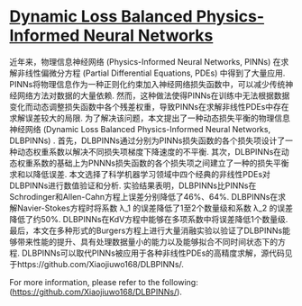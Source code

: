 # [Dynamic Loss Balanced Physics-Informed Neural Networks](https://github.com/Xiaojiuwo168/DLBPINNs/)

近年来，物理信息神经网络 (Physics-Informed Neural Networks, PINNs) 在求解非线性偏微分方程 (Partial Differential Equations, PDEs) 中得到了大量应用. PINNs将物理信息作为一种正则化约束加入神经网络损失函数中，可以减少传统神经网络方法对数据的大量依赖. 然而，这种做法使得PINNs在训练中无法根据数据变化而动态调整损失函数中各个残差权重，导致PINNs在求解非线性PDEs中存在求解误差较大的局限. 为了解决该问题，本文提出了一种动态损失平衡的物理信息神经网络 (Dynamic Loss Balanced Physics-Informed Neural Networks, DLBPINNs) . 首先，DLBPINNs通过分别为PINNs损失函数的各个损失项设计了一种动态权重系数以解决不同损失项梯度下降速度的不平衡. 其次，DLBPINNs在动态权重系数的基础上为PNNNs损失函数的各个损失项之间建立了一种的损失平衡求和以降低误差. 本文选择了科学机器学习领域中四个经典的非线性PDEs对DLBPINNs进行数值验证和分析. 实验结果表明，DLBPINNs比PINNs在Schrodinger和Allen-Cahn方程上误差分别降低了46%、64%. DLBPINNs在求解Navier-Stokes方程时将系数 λ_1 的误差降低了1至2个数量级和系数 λ_2 的误差降低了约50%. DLBPINNs在KdV方程中能够在多项系数中将误差降低1个数量级. 最后，本文在多种形式的Burgers方程上进行大量消融实验以验证了DLBPINNs能够带来性能的提升、具有处理数据量小的能力以及能够拟合不同时间状态下的方程. DLBPINNs可以取代PINNs被应用于各种非线性PDEs的高精度求解，源代码见于https://github.com/Xiaojiuwo168/DLBPINNs/.

For more information, please refer to the following: (https://github.com/Xiaojiuwo168/DLBPINNs/).
